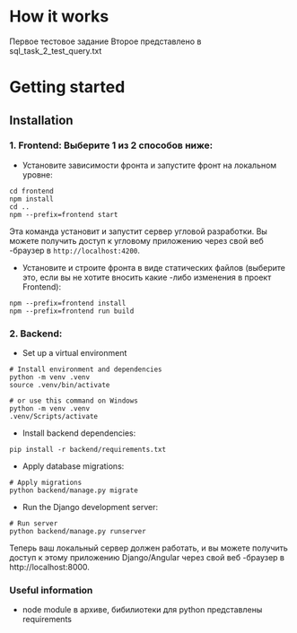 
# How it works

Первое тестовое задание 
Второе представлено в sql_task_2_test_query.txt

# Getting started



## Installation
### 1. Frontend: Выберите 1 из 2 способов ниже:
- Установите зависимости фронта и запустите фронт на локальном уровне:
```shell
cd frontend
npm install 
cd ..
npm --prefix=frontend start
```
Эта команда установит и запустит сервер угловой разработки. Вы можете получить доступ к угловому приложению через свой веб -браузер в `http://localhost:4200`.

- Установите и строите фронта в виде статических файлов (выберите это, если вы не хотите вносить какие -либо изменения в проект Frontend):
```shell
npm --prefix=frontend install
npm --prefix=frontend run build
```

### 2. Backend:
- Set up a virtual environment
```shell
# Install environment and dependencies
python -m venv .venv
source .venv/bin/activate

# or use this command on Windows
python -m venv .venv
.venv/Scripts/activate
```

- Install backend dependencies:
```shell
pip install -r backend/requirements.txt
```

- Apply database migrations:
```shell
# Apply migrations
python backend/manage.py migrate
```

- Run the Django development server:
```shell
# Run server
python backend/manage.py runserver
```

Теперь ваш локальный сервер должен работать, и вы можете получить доступ к этому приложению Django/Angular через свой веб -браузер в http://localhost:8000.
### Useful information
- node module в архиве, бибилиотеки для python представлены requirements
